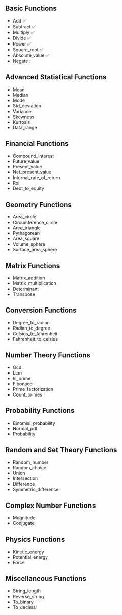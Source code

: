 ## Basic Functions   
* Add :white_check_mark:  
* Subtract :white_check_mark:  
* Multiply :white_check_mark:   
* Divide :white_check_mark:  
* Power :white_check_mark:  
* Square_root :white_check_mark:    
* Absolute_value :white_check_mark:       
* Negate :  
     
## Advanced Statistical Functions
* Mean
* Median
* Mode
* Std_deviation
* Variance
* Skewness
* Kurtosis
* Data_range

## Financial Functions
* Compound_interest
* Future_value
* Present_value
* Net_present_value
* Internal_rate_of_return
* Roi
* Debt_to_equity

## Geometry Functions
* Area_circle
* Circumference_circle
* Area_triangle
* Pythagorean
* Area_square
* Volume_sphere
* Surface_area_sphere

## Matrix Functions
* Matrix_addition
* Matrix_multiplication
* Determinant
* Transpose

## Conversion Functions
* Degree_to_radian
* Radian_to_degree
* Celsius_to_fahrenheit
* Fahrenheit_to_celsius

## Number Theory Functions
* Gcd
* Lcm
* Is_prime
* Fibonacci
* Prime_factorization
* Count_primes

## Probability Functions
* Binomial_probability
* Normal_pdf
* Probability

## Random and Set Theory Functions
* Random_number
* Random_choice
* Union
* Intersection
* Difference
* Symmetric_difference

## Complex Number Functions
* Magnitude
* Conjugate

## Physics Functions
* Kinetic_energy
* Potential_energy
* Force

## Miscellaneous Functions
* String_length
* Reverse_string
* To_binary
* To_decimal
